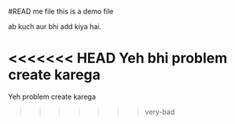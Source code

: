 #READ me file 
this is a demo file

ab kuch aur bhi add kiya hai.

<<<<<<< HEAD
Yeh bhi problem create karega
=======
Yeh problem create karega
>>>>>>> very-bad
